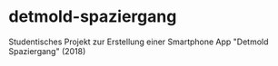 # detmold-spaziergang
Studentisches Projekt zur Erstellung einer Smartphone App "Detmold Spaziergang" (2018)
